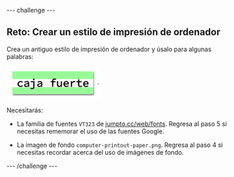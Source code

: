 \--- challenge \---

## Reto: Crear un estilo de impresión de ordenador

Crea un antiguo estilo de impresión de ordenador y úsalo para algunas palabras:

![captura de pantalla](images/letter-fonts-printout.png)

Necesitarás:

+ La familia de fuentes `VT323` de <a href="http://jumpto.cc/web-fonts" target="_blank">jumpto.cc/web/fonts</a>. Regresa al paso 5 si necesitas rememorar el uso de las fuentes Google.

+ La imagen de fondo `computer-printout-paper.png`. Regresa al paso 4 si necesitas recordar acerca del uso de imágenes de fondo.

\--- /challenge \---